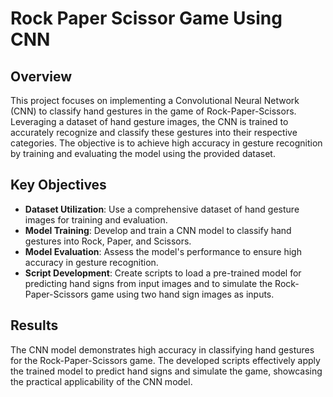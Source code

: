 # Rock Paper Scissor Game Using CNN

## Overview
This project focuses on implementing a Convolutional Neural Network (CNN) to classify hand gestures in the game of Rock-Paper-Scissors. Leveraging a dataset of hand gesture images, the CNN is trained to accurately recognize and classify these gestures into their respective categories. The objective is to achieve high accuracy in gesture recognition by training and evaluating the model using the provided dataset.

## Key Objectives
- **Dataset Utilization**: Use a comprehensive dataset of hand gesture images for training and evaluation.
- **Model Training**: Develop and train a CNN model to classify hand gestures into Rock, Paper, and Scissors.
- **Model Evaluation**: Assess the model's performance to ensure high accuracy in gesture recognition.
- **Script Development**: Create scripts to load a pre-trained model for predicting hand signs from input images and to simulate the Rock-Paper-Scissors game using two hand sign images as inputs.

## Results
The CNN model demonstrates high accuracy in classifying hand gestures for the Rock-Paper-Scissors game. The developed scripts effectively apply the trained model to predict hand signs and simulate the game, showcasing the practical applicability of the CNN model.
